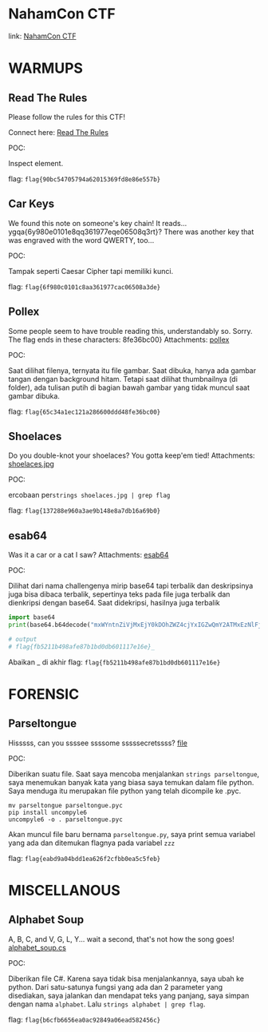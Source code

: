 # NahamCon CTF
link: [NahamCon CTF](https://ctf.nahamcon.com/challenges)

# WARMUPS
## Read The Rules
Please follow the rules for this CTF!

Connect here:
[Read The Rules](https://ctf.nahamcon.com/rules)

POC:

Inspect element.

flag: `flag{90bc54705794a62015369fd8e86e557b}`

## Car Keys
We found this note on someone's key chain! It reads... ygqa{6y980e0101e8qq361977eqe06508q3rt}? There was another key that was engraved with the word QWERTY, too...

POC:

Tampak seperti Caesar Cipher tapi memiliki kunci. 

flag: `flag{6f980c0101c8aa361977cac06508a3de}`

## Pollex
Some people seem to have trouble reading this, understandably so. Sorry. The flag ends in these characters: 8fe36bc00}
Attachments: [pollex](https://ctf.nahamcon.com/files/47768d1e408e27e0a2a6afd01ed2e489/pollex?token=eyJ1c2VyX2lkIjoyNzg2LCJ0ZWFtX2lkIjpudWxsLCJmaWxlX2lkIjoxOX0.YE9XBg.RiLErua2n0vxAxUwGhmz_O8Fkt4)

POC:

Saat dilihat filenya, ternyata itu file gambar. Saat dibuka, hanya ada gambar tangan dengan background hitam. Tetapi saat dilihat thumbnailnya (di folder), ada tulisan putih di bagian bawah gambar yang tidak muncul saat gambar dibuka.

flag: `flag{65c34a1ec121a286600ddd48fe36bc00}`

## Shoelaces
Do you double-knot your shoelaces? You gotta keep'em tied!
Attachments: [shoelaces.jpg](https://ctf.nahamcon.com/files/b8fdce4df8ac178c21e5867a18f19ec0/shoelaces.jpg?token=eyJ1c2VyX2lkIjoyNzg2LCJ0ZWFtX2lkIjpudWxsLCJmaWxlX2lkIjoyNX0.YE9YMg.YowY8bnjOAbPadg1oEu9Vq5CrZA)

POC:

ercobaan per`strings shoelaces.jpg | grep flag`

flag: `flag{137288e960a3ae9b148e8a7db16a69b0}`

## esab64
Was it a car or a cat I saw?
Attachments: [esab64](https://ctf.nahamcon.com/files/9e1ff93915a5e07e8de9e79eb808c597/esab64?token=eyJ1c2VyX2lkIjoyNzg2LCJ0ZWFtX2lkIjpudWxsLCJmaWxlX2lkIjoxMn0.YE9YMg.7Cyh_A6W2Cm6hALGqOb161vQskI)

POC:

Dilihat dari nama challengenya mirip base64 tapi terbalik dan deskripsinya juga bisa dibaca terbalik, sepertinya teks pada file juga terbalik dan dienkripsi dengan base64. Saat didekripsi, hasilnya juga terbalik

```python
import base64
print(base64.b64decode("mxWYntnZiVjMxEjY0kDOhZWZ4cjYxIGZwQmY2ATMxEzNlFjNl13X"[::-1])[::-1].decode())

# output
# flag{fb5211b498afe87b1bd0db601117e16e}_
```
Abaikan _ di akhir
flag: `flag{fb5211b498afe87b1bd0db601117e16e}`

# FORENSIC
## Parseltongue
Hisssss, can you ssssee ssssome sssssecretssss? [file](https://ctf.nahamcon.com/files/966d964ed630170b0b54557122e439e6/parseltongue?token=eyJ1c2VyX2lkIjoyNzg2LCJ0ZWFtX2lkIjpudWxsLCJmaWxlX2lkIjoxOH0.YE2jvg.h-uhopm3teLIeCh-usLZU0q9OSc)

POC:

Diberikan suatu file. Saat saya mencoba menjalankan `strings parseltongue`, saya menemukan banyak kata yang biasa saya temukan dalam file python. Saya menduga itu merupakan file python yang telah dicompile ke .pyc.
```
mv parseltongue parseltongue.pyc
pip install uncompyle6
uncompyle6 -o . parseltongue.pyc
```
Akan muncul file baru bernama `parseltongue.py`, saya print semua variabel yang ada dan ditemukan flagnya pada variabel `zzz`

flag: `flag{eabd9a04bdd1ea626f2cfbb0ea5c5feb}`

# MISCELLANOUS
## Alphabet Soup
A, B, C, and V, G, L, Y... wait a second, that's not how the song goes! [alphabet_soup.cs](https://ctf.nahamcon.com/files/b01bb6aff74442a46dc846b94e517264/alphabet_soup.cs?token=eyJ1c2VyX2lkIjoyNzg2LCJ0ZWFtX2lkIjpudWxsLCJmaWxlX2lkIjoyfQ.YE2k6Q._HxKsfShmSkppeJ2KBwjJU2DZlc)

POC:

Diberikan file C#. Karena saya tidak bisa menjalankannya, saya ubah ke python. Dari satu-satunya fungsi yang ada dan 2 parameter yang disediakan, saya jalankan dan mendapat teks yang panjang, saya simpan dengan nama `alphabet`. Lalu `strings alphabet | grep flag`.

flag: `flag{b6cfb6656ea0ac92849a06ead582456c}`
